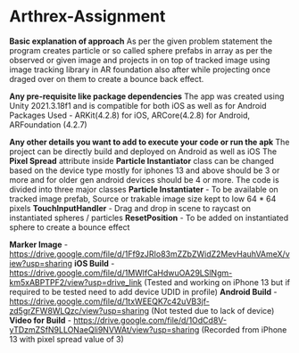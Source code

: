 # Arthrex-Assignment

**Basic explanation of approach**
As per the given problem statement the program creates particle or so called sphere prefabs in array as per the observed or given image and projects in on top of tracked image using image tracking library in AR foundation also after while projecting once draged over on them to create a bounce back effect.

**Any pre-requisite like package dependencies**
The app was created using Unity 2021.3.18f1 and is compatible for both iOS as well as for Android
Packages Used - ARKit(4.2.8) for iOS, ARCore(4.2.8) for Android, ARFoundation (4.2.7)

**Any other details you want to add to execute your code or run the apk**
The project can be directly build and deployed on Android as well as iOS
The **Pixel Spread** attribute inside **Particle Instantiator** class can be changed based on the device type mostly for iphones 13 and above should be 3 or more and for older gen android devices should be 4 or more.
The code is divided into three major classes
**Particle Instantiater** - To be available on tracked image prefab, Source or trakable image size kept to low 64 * 64 pixels
**TouchInputHandler** - Drag and drop in scene to raycast on instantiated spheres / particles
**ResetPosition** - To be added on instantiated sphere to create a bounce effect

**Marker Image** - https://drive.google.com/file/d/1Ff9zJRIo83mZZbZWidZ2MevHauhVAmeX/view?usp=sharing
**iOS Build** - https://drive.google.com/file/d/1MWlfCaHdwuOA29LSlNgm-km5xABPTPF2/view?usp=drive_link (Tested and working on iPhone 13 but if required to be tested need to add device UDID in profile)
**Android Build** - https://drive.google.com/file/d/1txWEEQK7c42uVB3jf-zd5grZFW8WLQzc/view?usp=sharing (Not tested due to lack of device)
**Video for Build** - https://drive.google.com/file/d/1OdCd8V-yTDzmZSfN9LLONaeQli9NVWAt/view?usp=sharing (Recorded from iPhone 13 with pixel spread value of 3)
